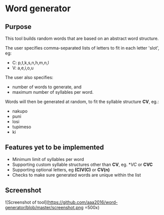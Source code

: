 # Word generator

## Purpose

This tool builds random words that are based on an abstract word structure.

The user specifies comma-separated lists of letters to fit in each letter 'slot', eg:
* C: p,t,k,s,n,h,m,n,l
* V: a,e,i,o,u

The user also specifies:
* number of words to generate, and
* maximum number of syllables per word.

Words will then be generated at random, to fit the syllable structure **CV**, eg.:
* nakupo
* puni
* losi
* tupimeso
* ki


## Features yet to be implemented

* Minimum limit of syllables per word
* Supporting custom syllable structures other than **CV**, eg. **VC* or **CVC**
* Supporting optional letters, eg **(C)V(C)** or **CV(n)**
* Checks to make sure generated words are unique within the list

## Screenshot

![Screenshot of tool](https://github.com/aaa2016/word-generator/blob/master/screenshot.png =500x)